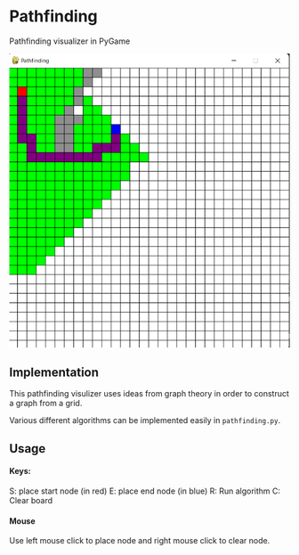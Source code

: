 # Pathfinding 

Pathfinding visualizer in PyGame 

![Screenshot](docs/screenshot.png)


## Implementation
This pathfinding visulizer uses ideas from graph theory in order to construct a graph from a grid. 

Various different algorithms can be implemented easily in `pathfinding.py`.

## Usage
#### Keys:
S: place start node (in red)
E: place end node (in blue)
R: Run algorithm
C: Clear board
#### Mouse
Use left mouse click to place node and right mouse click to clear node.
